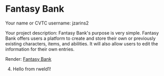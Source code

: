 # Fantasy Bank
Your name or CVTC username:
jzarins2

Your project description:
Fantasy Bank's purpose is very simple.  Fantasy Bank offers users a platform to create and store 
their own or previously existing characters, items, and abilities.  It will also allow users to edit
the information for their own entries.

Render: [Fantasy Bank](https://fantasy-bank.onrender.com/)

4. Hello from rweld1!